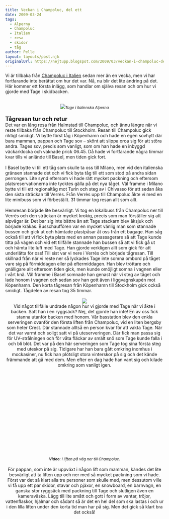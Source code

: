 ```yaml
---
title: Veckan i Champoluc, del ett
date: 2009-03-24
tags: 
  - Alperna
  - Champoluc
  - Italien
  - resa
  - skidor
  - tåg	
author: Pelle
layout: layouts/post.njk
originalUrl: https://nejtupp.blogspot.com/2009/03/veckan-i-champoluc-del-ett.html
---
```


Vi är tillbaka från <a href="http://maps.google.com/maps?f=q&source=s_q&hl=sv&geocode=&q=champoluc&sll=37.0625,-95.677068&sspn=64.36916,135.351563&ie=UTF8&ll=45.767523,7.745361&spn=7.23483,16.918945&t=h&z=7">Champoluc i Italien</a> sedan mer än en vecka, men vi har fortfarande inte berättat om hur det var. Nå, nu blir det lite ändring på det. Här kommer ett första inlägg, som handlar om själva resan och om hur vi gjorde med Tage i skidbacken.<br><br><div style="text-align: center;"><img src="../../../../img/_MG_1592_1024pix.jpg"><span style="font-size:85%;"><span style="font-style: italic;">Tage i italienska Alperna</span></span><br></div><br><span style="font-size:130%;"><span style="font-weight: bold;">Tågresan tur och retur</span></span><br>Det var en lång resa från Halmstad till Champoluc, och ännu längre när vi reste tillbaka från Champoluc till Stockholm. Resan till Champoluc gick riktigt smidigt. Vi bytte först tåg i Köpenhamn och hade en egen sovhytt där bara mamman, pappan och Tage sov – skönt att slippa oroa sig för att störa andra. Tages sov, precis som vanligt, som om han hade en inbyggd väckarklocka och vaknade prick 06.45. Då hade vi fortfarande några timmar kvar tills vi anlände till Basel, men tiden gick fort.<br><br>I Basel bytte vi till ett tåg som skulle ta oss till Milano, men vid den italienska gränsen stannade det och vi fick byta tåg till ett som stod på andra sidan perrongen. Lite synd eftersom vi hade rätt mycket packning och eftersom platsreservationerna inte tycktes gälla på det nya tåget. Väl framme i Milano bytte vi till ett regionaltåg mot Turin och steg av i Chivasso för att sedan åka den sista sträckan till Verrès. Från Verrès upp till Champoluc åkte vi med en lite minibuss som vi förbeställt. 31 timmar tog resan allt som allt.<br><br>Hemresan började lite besvärligt. Vi tog en lokalbuss från Champoluc ner till Verrès och den sträckan är mycket krokig, precis som man förställer sig att alpvägar är. Det bar sig inte bättre än att Tage stackarn blev åksjuk och började kräkas. Busschauffören var en mycket vänlig man som stannade bussen och gick ut och hämtade plastpåsar åt oss från ett bagage. Han såg också till att vi fick byta plats med en annan passagerare så att Tage kunde titta på vägen och vid ett tillfälle stannade han bussen så att vi fick gå ut och hämta lite luft med Tage. Han gjorde verkligen allt som gick för att underlätta för oss! Till sist var vi nere i Verrès och började tågresan. Till skillnad från när vi reste ner så lyckades Tage inte somna ombord på tåget vare sig på förmiddagen eller på eftermiddagen. Han blev tröttare och gnälligare allt eftersom tiden gick, men kunde omöjligt somna i vagnen eller i vårt knä. Väl framme i Basel somnade han genast när vi steg av tåget och lade honom i vagnen och sedan sov han gott även i liggvagnskupén mot Köpenhamn. Den korta tågresan från Köpenhamn till Stockholm gick också smidigt. Tågdelen av resan tog 35 timmar.<br><br><div style="text-align: center;"><img src="../../../../img/_MG_1595_1024pix.jpg"><br>Vid något tillfälle undrade någon hur vi gjorde med Tage när vi åkte i backen. Satt han i en ryggsäck? Nej, det gjorde han inte! En av oss fick stanna utanför backen med honom. Vår basstation blev den enkla serveringen ovanför den första liften från Champoluc, vid en liten bergsby som heter Crest. Där stannade alltså en person kvar för att vakta Tage. När det var varmt och soligt satt vi på uteserveringen. Där fick man passa sig för UV-strålningen och för våta fläckar av smält snö som Tage kunde falla i och bli blöt. Det var på den här serveringen som Tage tog sina första steg med uteskor på sig. Tidigare har han bara gått omkring inomhus i mockasiner, nu fick han plötsligt stora vinterskor på sig och det kände främmande att gå med dem. Men efter en dag hade han vant sig och kilade omkring som vanligt igen.<br><br><div style="text-align: center;"><object id="BLOG_video-af651a61ed8aa608" class="BLOG_video_class" contentid="af651a61ed8aa608" height="266" width="320"></object><br><div style="text-align: center;"><span style="font-size:85%;"><span style="font-style: italic;"><span style="font-weight: bold;">Video</span>: I liften på väg ner till Champoluc.</span></span><br></div></div><br>För pappan, som inte är uppväxt i någon lift som mamman, kändes det lite besvärligt att ta liften upp och ner med så mycket packning som vi hade. Först var det så klart alla tre personer som skulle med, men dessutom ville vi få upp ett par skidor, stavar och pjäxor, en snowboard, en barnvagn, en ganska stor ryggsäck med packning till Tage och slutligen även en kameraväska. Lägg till lite smått och gott i form av vantar, tröjor, vattenflaskor, hjälmar och sådant så är det en hel del som ska lastas i och ur i den lilla liften under den korta tid man har på sig. Men det gick så klart bra det också!
<!-- no comments on this post -->